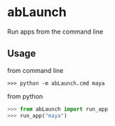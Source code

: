 # abLaunch
Run apps from the command line

## Usage
from command line
```
>>> python -m abLaunch.cmd maya
```
from python
```python
>>> from abLaunch import run_app
>>> run_app("maya")
```